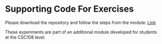 # Supporting Code For <Conducting Sentiment Analysis: Using Dictionaries> Exercises
Please download the repository and follow the steps from the module: [Link](<https://ecampusontario.pressbooks.pub/cscriticalpedagogies/chapter/dictionary-sentiment-analysis/>)

These experiments are part of an additional module developed for students at the CSC108 level.
